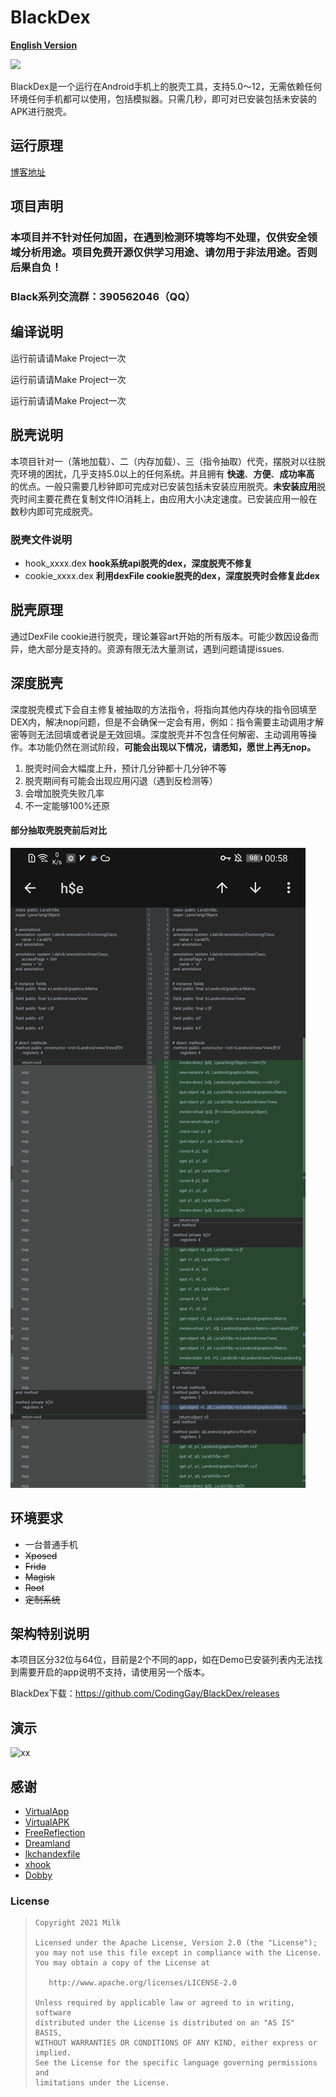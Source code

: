 # BlackDex

**[English Version](README_EN.md)**

![](https://img.shields.io/badge/language-java-brightgreen.svg)

BlackDex是一个运行在Android手机上的脱壳工具，支持5.0～12，无需依赖任何环境任何手机都可以使用，包括模拟器。只需几秒，即可对已安装包括未安装的APK进行脱壳。

## 运行原理
[博客地址](https://blog.niunaijun.top/index.php/tag/BlackDex/)

## 项目声明
### 本项目并不针对任何加固，在遇到检测环境等均不处理，仅供安全领域分析用途。项目免费开源仅供学习用途、请勿用于非法用途。否则后果自负！
### Black系列交流群：390562046（QQ）

## 编译说明
运行前请请Make Project一次

运行前请请Make Project一次

运行前请请Make Project一次

## 脱壳说明
本项目针对一（落地加载）、二（内存加载）、三（指令抽取）代壳，摆脱对以往脱壳环境的困扰，几乎支持5.0以上的任何系统。并且拥有 **快速**、**方便**、**成功率高** 的优点。一般只需要几秒钟即可完成对已安装包括未安装应用脱壳。**未安装应用**脱壳时间主要花费在复制文件IO消耗上，由应用大小决定速度。已安装应用一般在数秒内即可完成脱壳。

### 脱壳文件说明
- hook_xxxx.dex **hook系统api脱壳的dex，深度脱壳不修复**
- cookie_xxxx.dex **利用dexFile cookie脱壳的dex，深度脱壳时会修复此dex**


## 脱壳原理
通过DexFile cookie进行脱壳，理论兼容art开始的所有版本。可能少数因设备而异，绝大部分是支持的。资源有限无法大量测试，遇到问题请提issues.

## 深度脱壳
深度脱壳模式下会自主修复被抽取的方法指令，将指向其他内存块的指令回填至DEX内，解决nop问题，但是不会确保一定会有用，例如：指令需要主动调用才解密等则无法回填或者说是无效回填。深度脱壳并不包含任何解密、主动调用等操作。本功能仍然在测试阶段，**可能会出现以下情况，请悉知，愿世上再无nop。**
1. 脱壳时间会大幅度上升，预计几分钟都十几分钟不等
2. 脱壳期间有可能会出现应用闪退（遇到反检测等）
3. 会增加脱壳失败几率
4. 不一定能够100%还原

#### 部分抽取壳脱壳前后对比
![xx](nop_diff.jpg)

## 环境要求
- 一台普通手机
- ~~Xposed~~
- ~~Frida~~
- ~~Magisk~~
- ~~Root~~
- ~~定制系统~~

## 架构特别说明
本项目区分32位与64位，目前是2个不同的app，如在Demo已安装列表内无法找到需要开启的app说明不支持，请使用另一个版本。

BlackDex下载：https://github.com/CodingGay/BlackDex/releases

## 演示
![xx](demonstration.gif)


## 感谢
- [VirtualApp](https://github.com/asLody/VirtualApp)
- [VirtualAPK](https://github.com/didi/VirtualAPK)
- [FreeReflection](https://github.com/tiann/FreeReflection)
- [Dreamland](https://github.com/canyie/Dreamland)
- [lkchandexfile](https://github.com/lkchan724/lkchandexfile)
- [xhook](https://github.com/iqiyi/xHook)
- [Dobby](https://github.com/jmpews/Dobby)
### License

> ```
> Copyright 2021 Milk
>
> Licensed under the Apache License, Version 2.0 (the "License");
> you may not use this file except in compliance with the License.
> You may obtain a copy of the License at
>
>    http://www.apache.org/licenses/LICENSE-2.0
>
> Unless required by applicable law or agreed to in writing, software
> distributed under the License is distributed on an "AS IS" BASIS,
> WITHOUT WARRANTIES OR CONDITIONS OF ANY KIND, either express or implied.
> See the License for the specific language governing permissions and
> limitations under the License.
> ```
